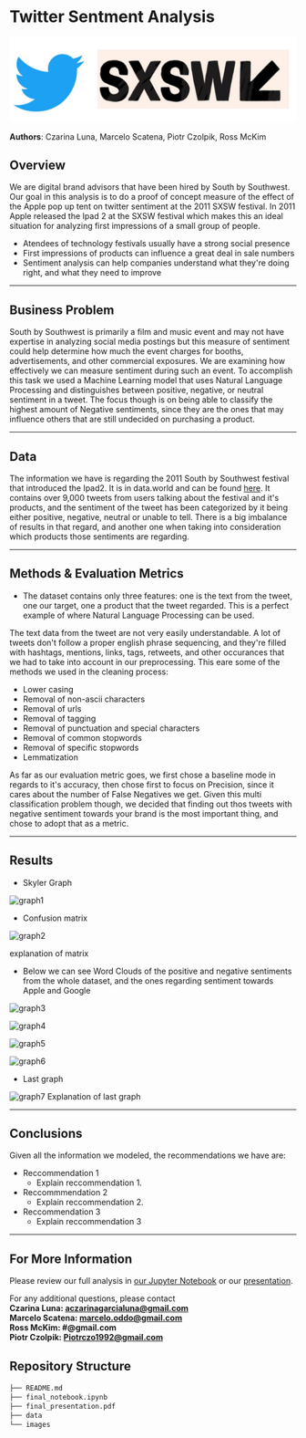 # Twitter Sentment Analysis

![intro_img](./images/logos.JPG)

**Authors**: Czarina Luna, Marcelo Scatena, Piotr Czolpik, Ross McKim

## Overview

We are digital brand advisors that have been hired by South by Southwest. Our goal in this analysis is to do a proof of concept measure of the effect of the Apple pop up tent on twitter sentiment at the 2011 SXSW festival. In 2011 Apple released the Ipad 2 at the SXSW festival which makes this an ideal situation for analyzing first impressions of a small group of people.

* Atendees of technology festivals usually have a strong social presence
* First impressions of products can influence a great deal in sale numbers
* Sentiment analysis can help companies understand what they're doing right, and what they need to improve
***

## Business Problem

South by Southwest is primarily a film and music event and may not have expertise in analyzing social media postings but this measure of sentiment could help determine how much the event charges for booths, advertisements, and other commercial exposures. We are examining how effectively we can measure sentiment during such an event.
To accomplish this task we used a Machine Learning model that uses Natural Language Processing and distinguishes between positive, negative, or neutral sentiment in a tweet. The focus though is on being able to classify the highest amount of Negative sentiments, since they are the ones that may influence others that are still undecided on purchasing a product.
***

## Data

The information we have is regarding the 2011 South by Southwest festival that introduced the Ipad2. It is in data.world and can be found [here](https://data.world/crowdflower/brands-and-product-emotions). It contains over 9,000 tweets from users talking about the festival and it's products, and the sentiment of the tweet has been categorized by it being either positive, negative, neutral or unable to tell.
There is a big imbalance of results in that regard, and another one when taking into consideration which products those sentiments are regarding.

***

## Methods & Evaluation Metrics
 
 * The dataset contains only three features: one is the text from the tweet, one our target, one a product that the tweet regarded. This is a perfect example of where Natural Language Processing can be used.

 The text data from the tweet are not very easily understandable. A lot of tweets don't follow a proper english phrase sequencing, and they're filled with hashtags, mentions, links, tags, retweets, and other occurances that we had to take into account in our preprocessing. 
 This eare some of the methods we used in the cleaning process:
  - Lower casing
  - Removal of non-ascii characters
  - Removal of urls
  - Removal of tagging
  - Removal of punctuation and special characters
  - Removal of common stopwords
  - Removal of specific stopwords
  - Lemmatization

As far as our evaluation metric goes, we first chose a baseline mode in regards to it's accuracy, then chose first to focus on Precision, since it cares about the number of False Negatives we get. Given this multi classification problem though, we decided that finding out thos tweets with negative sentiment towards your brand is the most important thing, and chose to adopt that as a metric.
***
## Results

* Skyler Graph

![graph1]()

* Confusion matrix

![graph2]()

explanation of matrix

* Below we can see Word Clouds of the positive and negative sentiments from the whole dataset, and the ones regarding sentiment towards Apple and Google

![graph3](./images/positive_wordcloud.jpeg)

![graph4](./images/negative_wordcloud.jpeg)

![graph5](./images/apple_wordcloud.jpeg)

![graph6](./images/google_wordcloud.jpeg)

* Last graph

![graph7]()
Explanation of last graph

***

## Conclusions

Given all the information we modeled, the recommendations we have are:

* Reccommendation 1
  - Explain reccommendation 1.
* Reccommmendation 2
  - Explain reccommendation 2.
* Reccommendation 3
  - Explain reccommendation 3
***
## For More Information

Please review our full analysis in [our Jupyter Notebook](./final_notebook.ipynb) or our [presentation](./final_presentation.pdf).

For any additional questions, please contact<br />
**Czarina Luna: aczarinagarcialuna@gmail.com**<br />
**Marcelo Scatena: marcelo.oddo@gmail.com**<br />
**Ross McKim: #@gmail.com**<br />
**Piotr Czolpik: Piotrczo1992@gmail.com**<br />

## Repository Structure

```
├── README.md                           
├── final_notebook.ipynb   
├── final_presentation.pdf         
├── data                                
└── images                              
```
